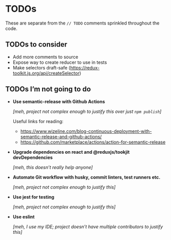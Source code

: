 # TODOs

These are separate from the `// TODO` comments sprinkled throughout the code.


## TODOs to consider

- Add more comments to source
- Expose way to create reducer to use in tests
- Make selectors draft-safe (https://redux-toolkit.js.org/api/createSelector)


## TODOs I’m not going to do

- **Use semantic-release with Github Actions**

  _[meh, project not complex enough to justify this over just `npm publish`]_

  Useful links for reading:

    * https://www.wizeline.com/blog-continuous-deployment-with-semantic-release-and-github-actions/
    * https://github.com/marketplace/actions/action-for-semantic-release

- **Upgrade dependencies on react and @reduxjs/tookjit devDependencies**

  _[meh, this doesn’t really help anyone]_

- **Automate Git workflow with husky, commit linters, test runners etc.**

  _[meh, project not complex enough to justify this]_

- **Use jest for testing**  
 
  _[meh, project not complex enough to justify this]_

- **Use eslint**

  _[meh, I use my IDE; project doesn’t have multiple contributors to justify this]_
